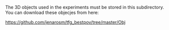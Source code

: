 The 3D objects used in the experiments must be stored in this subdirectory. You can download
these objecjes from here:

https://github.com/jenarosm/tfg_bestpov/tree/master/Obj
